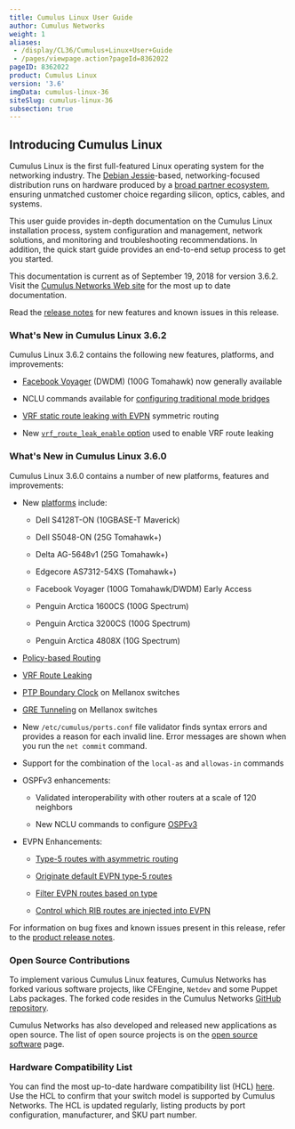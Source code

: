 ```yaml
---
title: Cumulus Linux User Guide
author: Cumulus Networks
weight: 1
aliases:
 - /display/CL36/Cumulus+Linux+User+Guide
 - /pages/viewpage.action?pageId=8362022
pageID: 8362022
product: Cumulus Linux
version: '3.6'
imgData: cumulus-linux-36
siteSlug: cumulus-linux-36
subsection: true
---
```

## <span>Introducing Cumulus Linux</span>

Cumulus Linux is the first full-featured Linux operating system for the
networking industry. The [Debian
Jessie](https://www.debian.org/releases/jessie/)-based,
networking-focused distribution runs on hardware produced by a [broad
partner ecosystem](http://cumulusnetworks.com/hcl/), ensuring unmatched
customer choice regarding silicon, optics, cables, and systems.

This user guide provides in-depth documentation on the Cumulus Linux
installation process, system configuration and management, network
solutions, and monitoring and troubleshooting recommendations. In
addition, the quick start guide provides an end-to-end setup process to
get you started.

This documentation is current as of September 19, 2018 for version
3.6.2. Visit the [Cumulus Networks Web
site](http://docs.cumulusnetworks.com) for the most up to date
documentation.

Read the [release
notes](https://support.cumulusnetworks.com/hc/en-us/articles/115015543848)
for new features and known issues in this release.

### <span>What's New in Cumulus Linux 3.6.2</span>

Cumulus Linux 3.6.2 contains the following new features, platforms, and
improvements:

  - [Facebook Voyager](https://cumulusnetworks.com/hcl) (DWDM) (100G
    Tomahawk) now generally available

  - NCLU commands available for [configuring traditional mode
    bridges](/version/cumulus-linux-36/Layer-2/Ethernet-Bridging---VLANs/Traditional-Bridge-Mode)

  - [VRF static route leaking with
    EVPN](Virtual-Routing-and-Forwarding---VRF.html#src-8362412_VirtualRoutingandForwarding-VRF-EVPN_static_route_leak)
    symmetric routing

  - New [`vrf_route_leak_enable`
    option](Virtual-Routing-and-Forwarding---VRF.html#src-8362412_VirtualRoutingandForwarding-VRF-enable_route_leaking)
    used to enable VRF route leaking

### <span>What's New in Cumulus Linux 3.6.0</span>

Cumulus Linux 3.6.0 contains a number of new platforms, features and
improvements:

  - New [platforms](https://cumulusnetworks.com/hcl) include:
    
      - Dell S4128T-ON (10GBASE-T Maverick)
    
      - Dell S5048-ON (25G Tomahawk+)
    
      - Delta AG-5648v1 (25G Tomahawk+)
    
      - Edgecore AS7312-54XS (Tomahawk+)
    
      - Facebook Voyager (100G Tomahawk/DWDM) Early Access
    
      - Penguin Arctica 1600CS (100G Spectrum)
    
      - Penguin Arctica 3200CS (100G Spectrum)
    
      - Penguin Arctica 4808X (10G Spectrum)

  - [Policy-based
    Routing](/version/cumulus-linux-36/Layer-3/Policy-based-Routing)

  - [VRF Route
    Leaking](/display/CL36/Virtual+Routing+and+Forwarding+-+VRF#VirtualRoutingandForwarding-VRF-VRFRouteLeaking)

  - [PTP Boundary
    Clock](Setting-Date-and-Time.html#src-8362040_SettingDateandTime-PTP)
    on Mellanox switches

  - [GRE Tunneling](/version/cumulus-linux-36/Layer-3/GRE-Tunneling) on
    Mellanox switches

  - New `/etc/cumulus/ports.conf` file validator finds syntax errors and
    provides a reason for each invalid line. Error messages are shown
    when you run the `net commit` command.

  - Support for the combination of the `local-as` and `allowas-in`
    commands

  - OSPFv3 enhancements:
    
      - Validated interoperability with other routers at a scale of 120
        neighbors
    
      - New NCLU commands to configure
        [OSPFv3](/display/CL36/Open+Shortest+Path+First+v3+-+OSPFv3+-+Protocol#OpenShortestPathFirstv3-OSPFv3-Protocol-ConfiguringtheOSPFv3Area)

  - EVPN Enhancements:
    
      - [Type-5 routes with asymmetric
        routing](/display/CL36/Ethernet+Virtual+Private+Network+-+EVPN#EthernetVirtualPrivateNetwork-EVPN-EVPNType-5RoutingwithAsymmetricRouting)
    
      - [Originate default EVPN type-5
        routes](/display/CL36/Ethernet+Virtual+Private+Network+-+EVPN#EthernetVirtualPrivateNetwork-EVPN-OriginatingDefaultEVPNType-5Routes)
    
      - [Filter EVPN routes based on
        type](/display/CL36/Ethernet+Virtual+Private+Network+-+EVPN#EthernetVirtualPrivateNetwork-EVPN-filter_evpn_route_typeFilteringEVPNRoutesBasedonType)
    
      - [Control which RIB routes are injected into
        EVPN](/display/CL36/Ethernet+Virtual+Private+Network+-+EVPN#EthernetVirtualPrivateNetwork-EVPN-ControllingWhichRIBRoutesAreInjectedintoEVPN)

For information on bug fixes and known issues present in this release,
refer to the [product release
notes](https://support.cumulusnetworks.com/hc/en-us/articles/360003039873-Cumulus-Linux-3-6-Release-Notes).

### <span>Open Source Contributions</span>

To implement various Cumulus Linux features, Cumulus Networks has forked
various software projects, like CFEngine, `Netdev` and some Puppet Labs
packages. The forked code resides in the Cumulus Networks [GitHub
repository](https://github.com/CumulusNetworks).

Cumulus Networks has also developed and released new applications as
open source. The list of open source projects is on the [open source
software](http://oss.cumulusnetworks.com/) page.

### <span>Hardware Compatibility List</span>

You can find the most up-to-date hardware compatibility list (HCL)
[here](http://cumulusnetworks.com/hcl/). Use the HCL to confirm that
your switch model is supported by Cumulus Networks. The HCL is updated
regularly, listing products by port configuration, manufacturer, and SKU
part number.

<article id="html-search-results" class="ht-content" style="display: none;">

</article>

<footer id="ht-footer">

</footer>
